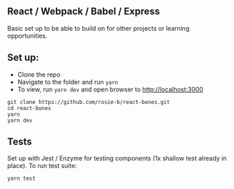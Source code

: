 ## React / Webpack / Babel / Express

Basic set up to be able to build on for other projects or learning opportunities.

## Set up:

* Clone the repo
* Navigate to the folder and run ```yarn```
* To view, run ```yarn dev``` and open browser to [http://localhost:3000](http://localhost:3000)

```
git clone https://github.com/rosie-b/react-bones.git
cd react-bones
yarn
yarn dev
```

## Tests

Set up with Jest / Enzyme for testing components (1x shallow test already in place). To run test suite:
```
yarn test
```

